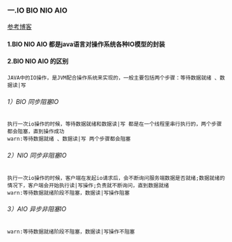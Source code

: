 ### 一.IO BIO NIO AIO
[参考博客](https://www.sohu.com/a/119086870_505779)
#### 1.BIO NIO AIO 都是java语言对操作系统各种IO模型的封装

#### 2.BIO NIO AIO 的区别
```
JAVA中的IO操作，是JVM配合操作系统来实现的，一般主要包括两个步骤：等待数据就绪 、数据读|写
````
###### 1）BIO 同步阻塞IO
```
执行一次io操作的时候，等待数据就绪和数据读|写 都是在一个线程里串行执行的，两个步骤都会阻塞，直到操作成功
warn:等待数据就绪 、数据读|写 两个步骤都会阻塞
````
###### 2）NIO 同步非阻塞IO 
```
执行一次io操作的时候，客户端在发起io请求后，会不断询问服务端数据是否就绪;数据就绪的情况下，客户端会开始执行读|写操作;负责就不断询问，直到数据就绪
warn:等待数据就绪阶段不阻塞，数据读|写操作阻塞
````
###### 3）AIO 异步非阻塞IO
```
warn:等待数据就绪阶段不阻塞，数据读|写操作不阻塞
```
